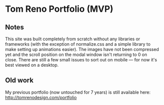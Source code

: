 # Tom Reno Portfolio (MVP)

## Notes

This site was built completely from scratch without any libraries or frameworks (with the exception of normalize.css and a simple library to make setting up animations easier). The images have not been compressed yet and the scroll position on the modal window isn't returning to 0 on close. There are still a few small issues to sort out on mobile — for now it's best viewed on a desktop. 

## Old work

My previous portfolio (now untouched for 7 years) is still available here: http://tomrenodesign.com/portfolio
